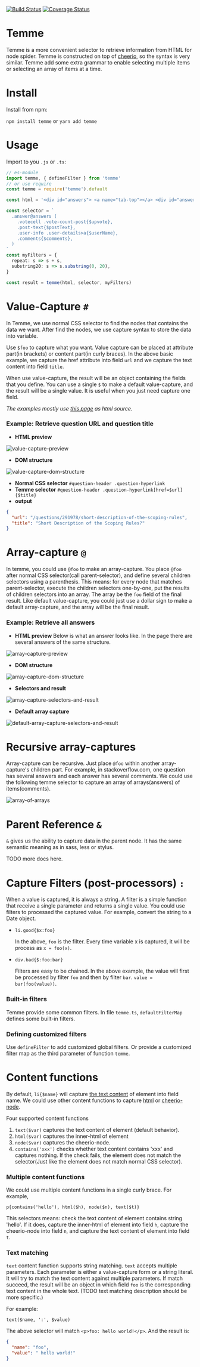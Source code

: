 [![Build Status](https://travis-ci.org/shinima/temme.svg?branch=master)](https://travis-ci.org/shinima/temme) [![Coverage Status](https://coveralls.io/repos/github/shinima/temme/badge.svg?branch=master)](https://coveralls.io/github/shinima/temme?branch=master) 

# Temme

Temme is a more convenient selector to retrieve information from HTML for node spider. Temme is constructed on top of [cheerio](https://github.com/cheeriojs/cheerio), so the syntax is very similar. Temme add some extra grammar to enable selecting multiple items or selecting an array of items at a time.

# Install

Install from npm:

`npm install temme` or `yarn add temme`

# Usage

Import to you `.js` or `.ts`:

```typescript
// es-module
import temme, { defineFilter } from 'temme'
// or use require
const temme = require('temme').default
```

```typescript
const html = '<div id="answers"> <a name="tab-top"></a> <div id="answers-header"> <div class="subhe......'

const selector = `
  .answer@answers (
    .votecell .vote-count-post{$upvote},
    .post-text{$postText},
    .user-info .user-details>a{$userName},
    .comments{$comments},
  )
`
const myFilters = {
  repeat: s => s + s,
  substring20: s => s.substring(0, 20),
}

const result = temme(html, selector, myFilters)
```

# Value-Capture `#`

In Temme, we use normal CSS selector to find the nodes that contains the data we want. After find the nodes, we use capture syntax to store the data into variable.

Use `$foo` to capture what you want. Value capture can be placed at attribute part(in brackets) or content part(in curly braces). In the above basic example, we capture the href attribute into field `url` and we capture the text content into field `title`.

When use value-capture, the result will be an object containing the fields that you define. You can use a single `$` to make a default value-capture, and the result will be a single value. It is useful when you just need capture one field.

*The examples mostly use [this page](https://stackoverflow.com/questions/291978/short-description-of-the-scoping-rules) as html source.*

### Example: Retrieve question URL and question title

* **HTML preview**

![value-capture-preview](/docs/value-capture-preview.jpg)

* **DOM structure**

![value-capture-dom-structure](/docs/value-capture-dom-structure.jpg)

* **Normal CSS selector** `#question-header .question-hyperlink`
* **Temme selector** `#question-header .question-hyperlink[href=$url]{$title}`
* **output**

```json
{
  "url": "/questions/291978/short-description-of-the-scoping-rules",
  "title": "Short Description of the Scoping Rules?"
}
```

# Array-capture `@`

In temme, you could use `@foo` to make an array-capture. You place `@foo` after normal CSS selector(call parent-selector), and define several children selectors using a parenthesis. This means: for every node that matches parent-selector, execute the children selectors one-by-one, put the results of children selectors into an array. The array be the `foo` field of the final result. Like default value-capture, you could just use a dollar sign to make a default array-capture, and the array will be the final result.

### Example: Retrieve all answers

* **HTML preview** Below is what an answer looks like. In the page there are several answers of the same structure.

![array-capture-preview](/docs/array-capture-preview.jpg)

* **DOM structure**

![array-capture-dom-structure](/docs/array-capture-dom-structure.jpg)

* **Selectors and result**

![array-capture-selectors-and-result](/docs/array-capture-selectors-and-result.jpg)

* **Default array capture**

![default-array-capture-selectors-and-result](/docs/default-array-capture-selectors-and-result.jpg)

# Recursive array-captures

Array-capture can be recursive. Just place `@foo` within another array-capture's children part. For example, in stackoverflow.com, one question has several answers and each answer has several comments. We could use the following temme selector to capture an array of arrays(answers) of items(comments).

![array-of-arrays](/docs/array-of-arrays.jpg)

# Parent Reference `&`

`&` gives us the ability to capture data in the parent node. It has the same semantic meaning as in sass, less or stylus.

TODO more docs here.

# Capture Filters (post-processors) `:`

When a value is captured, it is always a string. A filter is a simple function that receive a single parameter and returns a single value. You could use filters to processed the captured value. For example, convert the string to a Date object.

* `li.good{$x:foo}`

  In the above, `foo` is the filter. Every time variable x is captured, it will be process as `x = foo(x)`.

* `div.bad{$:foo:bar}`

  Filters are easy to be chained. In the above example, the value will first be processed by filter `foo` and then by filter `bar`. `value = bar(foo(value))`.

### Built-in filters

Temme provide some common filters. In file `temme.ts`, `defaultFilterMap` defines some built-in filters.

### Defining customized filters

Use `defineFilter` to add customized global filters. Or provide a customized filter map as the third parameter of function `temme`.

# Content functions

By default, `li{$name}` will capture <u>the text content</u> of element into field name. We could use other content functions to capture <u>html</u> or <u>cheerio-node</u>.

Four supported content functions

1. `text($var)` captures the text content of element (default behavior).
2. `html($var)` captures the inner-html of element
3. `node($var)` captures the cheerio-node.
4. `contains('xxx')` checks whether text content contains 'xxx' and captures nothing. If the check fails, the element does not match the selector(Just like the element does not match normal CSS selector).

### Multiple content functions

We could use multiple content functions in a single curly brace. For example,

`p{contains('hello'), html($h), node($n), text($t)}`

This selectors means: check the text content of element contains string 'hello'. If  it does, capture the inner-html of element into field `h`, capture the cheerio-node into field `n`, and capture the text content of element into field `t`.

### Text matching

`text` content function supports string matching. `text` accepts multiple parameters. Each parameter is either a value-capture form or a string literal. It will try to match the text content against multiple parameters. If match succeed, the result will be an object in which field `foo` is the corresponding text  content in the whole text. (TODO text matching description should be more specific.)

For example:

`text($name, ':', $value)`

The above selector will match `<p>foo: hello world!</p>`. And the result is:

```json
{
  "name": "foo",
  "value": " hello world!"
}
```

